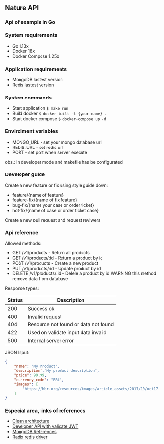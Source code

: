 ## Nature API

### Api of example in Go

### System requirements

* Go 1.13x
* Docker 18x
* Docker Compose 1.25x

### Application requirements

* MongoDB lastest version
* Redis lastest version

### System commands

* Start application `$ make run`
* Build docker `$ docker built -t {your name} .`
* Start docker compose `$ docker-compose up -d`

### Envirolment variables

* MONGO_URL - set your mongo database url
* REDIS_URL - set redis url
* PORT - set port when server execute

obs.: In developer mode and makefile has be configurated

### Developer guide

Create a new feature or fix using style guide down:

* feature/{name of feature}
* feature-fix/{name of fix feature}
* bug-fix/{name your case or order ticket}
* hot-fix/{name of case or order ticket case}

Create a new pull request and request reviwers

### Api reference

Allowed methods:

* GET /v1/products - Return all products
* GET /v1/products/:id - Return a product by id
* POST /v1/products - Create a new product
* PUT /v1/products/:id - Update product by id
* DELETE /v1/products/:id - Delele a product by id WARNING this method remove data from database

Response types:

|Status|Description                           |
|------|--------------------------------------|
|200   |Success ok                            |
|400   |Invalid request                       |
|404   |Resource not found or data not found  |
|422   |Used on validate input data invalid   |
|500   |Internal server error                 |

JSON Input:

```JSON
{
    "name": "My Product",
    "description":"My product description",
    "price": 99.99,
    "currency_code": "BRL",
    "images": [
        "https://hbr.org/resources/images/article_assets/2017/10/oct17-11-740519323.jpg",
    ]
}
```

### Especial area, links of references

* [Clean architecture](https://medium.com/@eminetto/clean-architecture-using-golang-b63587aa5e3f)
* [Developer API with validate JWT](https://developer.okta.com/blog/2018/10/23/build-a-single-page-app-with-go-and-vue)
* [MongoDB References](https://www.mongodb.com/blog/post/quick-start-golang--mongodb--modeling-documents-with-go-data-structures)
* [Radix redis driver](https://godoc.org/github.com/mediocregopher/radix)